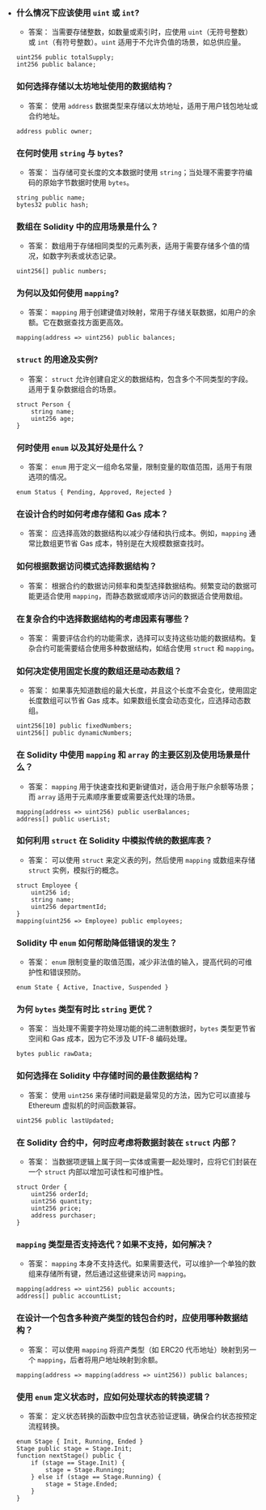 - ### 什么情况下应该使用 `uint` 或 `int`?

  

  - 答案： 当需要存储整数，如数量或索引时，应使用 `uint`（无符号整数）或 `int`（有符号整数）。`uint` 适用于不允许负值的场景，如总供应量。

  ```
  uint256 public totalSupply;
  int256 public balance;
  ```

  

  ### 如何选择存储以太坊地址使用的数据结构？

  

  - 答案： 使用 `address` 数据类型来存储以太坊地址，适用于用户钱包地址或合约地址。

  ```
  address public owner;
  ```

  

  ### 在何时使用 `string` 与 `bytes`?

  

  - 答案： 当存储可变长度的文本数据时使用 `string`；当处理不需要字符编码的原始字节数据时使用 `bytes`。

  ```
  string public name;
  bytes32 public hash;
  ```

  

  ### 数组在 Solidity 中的应用场景是什么？

  

  - 答案： 数组用于存储相同类型的元素列表，适用于需要存储多个值的情况，如数字列表或状态记录。

  ```
  uint256[] public numbers;
  ```

  

  ### 为何以及如何使用 `mapping`?

  

  - 答案： `mapping` 用于创建键值对映射，常用于存储关联数据，如用户的余额。它在数据查找方面更高效。

  ```
  mapping(address => uint256) public balances;
  ```

  

  ### `struct` 的用途及实例?

  

  - 答案： `struct` 允许创建自定义的数据结构，包含多个不同类型的字段。适用于复杂数据组合的场景。

  ```
  struct Person {
      string name;
      uint256 age;
  }
  ```

  

  ### 何时使用 `enum` 以及其好处是什么？

  

  - 答案： `enum` 用于定义一组命名常量，限制变量的取值范围，适用于有限选项的情况。

  ```
  enum Status { Pending, Approved, Rejected }
  ```

  

  ### 在设计合约时如何考虑存储和 Gas 成本？

  

  - 答案： 应选择高效的数据结构以减少存储和执行成本。例如，`mapping` 通常比数组更节省 Gas 成本，特别是在大规模数据查找时。

  ### 如何根据数据访问模式选择数据结构？

  

  - 答案： 根据合约的数据访问频率和类型选择数据结构。频繁变动的数据可能更适合使用 `mapping`，而静态数据或顺序访问的数据适合使用数组。

  ### 在复杂合约中选择数据结构的考虑因素有哪些？

  

  - 答案： 需要评估合约的功能需求，选择可以支持这些功能的数据结构。复杂合约可能需要结合使用多种数据结构，如结合使用 `struct` 和 `mapping`。

  ### 如何决定使用固定长度的数组还是动态数组？

  

  - 答案： 如果事先知道数组的最大长度，并且这个长度不会变化，使用固定长度数组可以节省 Gas 成本。如果数组长度会动态变化，应选择动态数组。

  ```
  uint256[10] public fixedNumbers;
  uint256[] public dynamicNumbers;
  ```

  

  ### 在 Solidity 中使用 `mapping` 和 `array` 的主要区别及使用场景是什么？

  

  - 答案： `mapping` 用于快速查找和更新键值对，适合用于账户余额等场景；而 `array` 适用于元素顺序重要或需要迭代处理的场景。

  ```
  mapping(address => uint256) public userBalances;
  address[] public userList;
  ```

  

  ### 如何利用 `struct` 在 Solidity 中模拟传统的数据库表？

  

  - 答案： 可以使用 `struct` 来定义表的列，然后使用 `mapping` 或数组来存储 `struct` 实例，模拟行的概念。

  ```
  struct Employee {
      uint256 id;
      string name;
      uint256 departmentId;
  }
  mapping(uint256 => Employee) public employees;
  ```

  

  ### Solidity 中 `enum` 如何帮助降低错误的发生？

  

  - 答案： `enum` 限制变量的取值范围，减少非法值的输入，提高代码的可维护性和错误预防。

  ```
  enum State { Active, Inactive, Suspended }
  ```

  

  ### 为何 `bytes` 类型有时比 `string` 更优？

  

  - 答案： 当处理不需要字符处理功能的纯二进制数据时，`bytes` 类型更节省空间和 Gas 成本，因为它不涉及 UTF-8 编码处理。

  ```
  bytes public rawData;
  ```

  

  ### 如何选择在 Solidity 中存储时间的最佳数据结构？

  

  - 答案： 使用 `uint256` 来存储时间戳是最常见的方法，因为它可以直接与 Ethereum 虚拟机的时间函数兼容。

  ```
  uint256 public lastUpdated;
  ```

  

  ### 在 Solidity 合约中，何时应考虑将数据封装在 `struct` 内部？

  

  - 答案： 当数据项逻辑上属于同一实体或需要一起处理时，应将它们封装在一个 `struct` 内部以增加可读性和可维护性。

  ```
  struct Order {
      uint256 orderId;
      uint256 quantity;
      uint256 price;
      address purchaser;
  }
  ```

  

  ### `mapping` 类型是否支持迭代？如果不支持，如何解决？

  

  - 答案： `mapping` 本身不支持迭代。如果需要迭代，可以维护一个单独的数组来存储所有键，然后通过这些键来访问 `mapping`。

  ```
  mapping(address => uint256) public accounts;
  address[] public accountList;
  ```

  

  ### 在设计一个包含多种资产类型的钱包合约时，应使用哪种数据结构？

  

  - 答案： 可以使用 `mapping` 将资产类型（如 ERC20 代币地址）映射到另一个 `mapping`，后者将用户地址映射到余额。

  ```
  mapping(address => mapping(address => uint256)) public balances;
  ```

  

  ### 使用 `enum` 定义状态时，应如何处理状态的转换逻辑？

  

  - 答案： 定义状态转换的函数中应包含状态验证逻辑，确保合约状态按预定流程转换。

  ```
  enum Stage { Init, Running, Ended }
  Stage public stage = Stage.Init;
  function nextStage() public {
      if (stage == Stage.Init) {
          stage = Stage.Running;
      } else if (stage == Stage.Running) {
          stage = Stage.Ended;
      }
  }
  ```